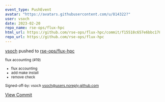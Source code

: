 ```yaml
---
event_type: PushEvent
avatar: "https://avatars.githubusercontent.com/u/814322?"
user: vsoch
date: 2023-02-20
repo_name: rse-ops/flux-hpc
html_url: https://github.com/rse-ops/flux-hpc/commit/f15518c657e6bbc178d9a256d340e56f92d00dce
repo_url: https://github.com/rse-ops/flux-hpc
---
```


<a href='https://github.com/vsoch' target='_blank'>vsoch</a> pushed to <a href='https://github.com/rse-ops/flux-hpc' target='_blank'>rse-ops/flux-hpc</a>

<small>flux accounting (#19)

* flux accounting
* add make install
* remove check

Signed-off-by: vsoch <vsoch@users.noreply.github.com></small>

<a href='https://github.com/rse-ops/flux-hpc/commit/f15518c657e6bbc178d9a256d340e56f92d00dce' target='_blank'>View Commit</a>
